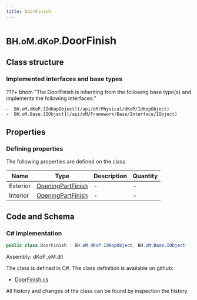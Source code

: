 ```yaml
---
title: DoorFinish
---
```


# <small>BH.oM.dKoP.</small>**DoorFinish**



## Class structure

### Implemented interfaces and base types

???+ bhom "The DoorFinish is inheriting from the following base type(s) and implements the following interfaces:"

    -  BH.oM.dKoP.[IdKopObject](/api/oM/Physical/dKoP/IdKopObject)
    -  BH.oM.Base.[IObject](/api/oM/Framework/Base/Interface/IObject)


## Properties



### Defining properties

The following properties are defined on the class

| Name             | Type             | Description      | Quantity         |
|------------------|------------------|------------------|------------------|
| Exterior | [OpeningPartFinish](/api/oM/Physical/dKoP/Geometry/Openings/OpeningPartFinish) | - | - |
| Interior | [OpeningPartFinish](/api/oM/Physical/dKoP/Geometry/Openings/OpeningPartFinish) | - | - |


## Code and Schema

### C# implementation

``` C# title="C#"
public class DoorFinish : BH.oM.dKoP.IdKopObject, BH.oM.Base.IObject
```

Assembly: dKoP_oM.dll

The class is defined in C#. The class definition is available on github:

- [DoorFinish.cs](https://github.com/BHoM/dKoP_Toolkit/blob/develop/dKoP_oM/Geometry\Openings\DoorFinish.cs)

All history and changes of the class can be found by inspection the history.
